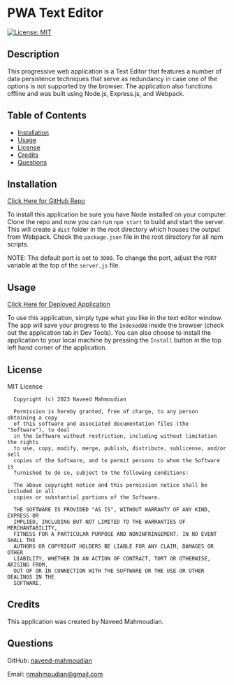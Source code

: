 # PWA Text Editor

[![License: MIT](https://img.shields.io/badge/License-MIT-yellow.svg)](https://opensource.org/licenses/MIT)

## Description

This progressive web application is a Text Editor that features a number of data persistence techniques that serve as redundancy in case one of the options is not supported by the browser. The application also functions offline and was built using Node.js, Express.js, and Webpack.

## Table of Contents

- [Installation](#installation)
- [Usage](#usage)
- [License](#license)
- [Credits](#credits)
- [Questions](#questions)

## Installation

[Click Here for GitHub Repo](https://github.com/naveed-mahmoudian/PWA-text-editor)

To install this application be sure you have Node installed on your computer. Clone the repo and now you can run `npm start` to build and start the server. This will create a `dist` folder in the root directory which houses the output from Webpack. Check the `package.json` file in the root directory for all npm scripts.

NOTE: The default port is set to `3000`. To change the port, adjust the `PORT` variable at the top of the `server.js` file.

## Usage

[Click Here for Deployed Application]()

To use this application, simply type what you like in the text editor window. The app will save your progress to the `IndexedDB` inside the browser (check out the application tab in Dev Tools). You can also choose to install the application to your local machine by pressing the `Install` button in the top left hand corner of the application.

## License

MIT License

      Copyright (c) 2023 Naveed Mahmoudian

      Permission is hereby granted, free of charge, to any person obtaining a copy
      of this software and associated documentation files (the "Software"), to deal
      in the Software without restriction, including without limitation the rights
      to use, copy, modify, merge, publish, distribute, sublicense, and/or sell
      copies of the Software, and to permit persons to whom the Software is
      furnished to do so, subject to the following conditions:

      The above copyright notice and this permission notice shall be included in all
      copies or substantial portions of the Software.

      THE SOFTWARE IS PROVIDED "AS IS", WITHOUT WARRANTY OF ANY KIND, EXPRESS OR
      IMPLIED, INCLUDING BUT NOT LIMITED TO THE WARRANTIES OF MERCHANTABILITY,
      FITNESS FOR A PARTICULAR PURPOSE AND NONINFRINGEMENT. IN NO EVENT SHALL THE
      AUTHORS OR COPYRIGHT HOLDERS BE LIABLE FOR ANY CLAIM, DAMAGES OR OTHER
      LIABILITY, WHETHER IN AN ACTION OF CONTRACT, TORT OR OTHERWISE, ARISING FROM,
      OUT OF OR IN CONNECTION WITH THE SOFTWARE OR THE USE OR OTHER DEALINGS IN THE
      SOFTWARE.

## Credits

This application was created by Naveed Mahmoudian.

## Questions

GitHub: [naveed-mahmoudian](https://www.github.com/naveed-mahmoudian/)

Email: nmahmoudian@gmail.com

